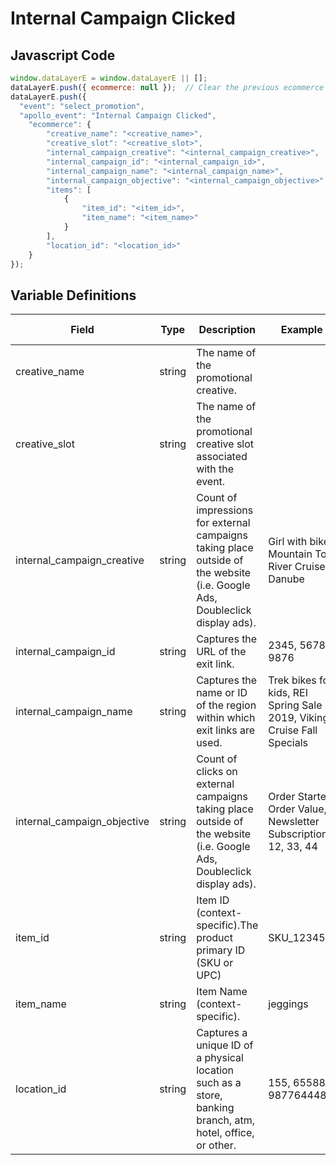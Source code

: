# Internal Campaign Clicked

### 

## Javascript Code
```js
window.dataLayerE = window.dataLayerE || [];
dataLayerE.push({ ecommerce: null });  // Clear the previous ecommerce object.;;
dataLayerE.push({
  "event": "select_promotion",
  "apollo_event": "Internal Campaign Clicked",
    "ecommerce": {
        "creative_name": "<creative_name>",
        "creative_slot": "<creative_slot>",
        "internal_campaign_creative": "<internal_campaign_creative>",
        "internal_campaign_id": "<internal_campaign_id>",
        "internal_campaign_name": "<internal_campaign_name>",
        "internal_campaign_objective": "<internal_campaign_objective>",
        "items": [
            {
                "item_id": "<item_id>",
                "item_name": "<item_name>"
            }
        ],
        "location_id": "<location_id>"
    }
});
```

## Variable Definitions

|Field|Type|Description|Example|Pattern|Min Length|Max Length|Minimum|Maximum|Multiple Of|
| --- | --- | --- | --- | --- | --- | --- | --- | --- | --- |
|creative_name|string|The name of the promotional creative.||||||||
|creative_slot|string|The name of the promotional creative slot associated with the event.||||||||
|internal_campaign_creative|string|Count of impressions for external campaigns taking place outside of the website \(i.e. Google Ads, Doubleclick display ads\).|Girl with bike, Mountain Top, River Cruise Danube|||||||
|internal_campaign_id|string|Captures the URL of the exit link.|2345, 56789, 9876|||||||
|internal_campaign_name|string|Captures the name or ID of the region within which exit links are used.|Trek bikes for kids, REI Spring Sale 2019, Viking Cruise Fall Specials|||||||
|internal_campaign_objective|string|Count of clicks on external campaigns taking place outside of the website \(i.e. Google Ads, Doubleclick display ads\).|Order Starter, Order Value, Newsletter Subscriptions, 12, 33, 44|||||||
|item_id|string|Item ID \(context-specific\).The product primary ID \(SKU or UPC\) |SKU\_12345|||||||
|item_name|string|Item Name \(context-specific\).|jeggings|||||||
|location_id|string|Captures a unique ID of a physical location such as a store, banking branch, atm, hotel, office, or other.|155, 65588, 987764448|||||||




